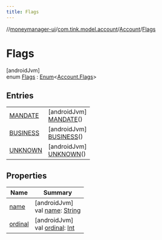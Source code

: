 ```yaml
---
title: Flags
---
```

//[moneymanager-ui](../../../../index.html)/[com.tink.model.account](../../index.html)/[Account](../index.html)/[Flags](index.html)



# Flags



[androidJvm]\
enum [Flags](index.html) : [Enum](https://kotlinlang.org/api/latest/jvm/stdlib/kotlin/-enum/index.html)&lt;[Account.Flags](index.html)&gt;



## Entries


| | |
|---|---|
| [MANDATE](-m-a-n-d-a-t-e/index.html) | [androidJvm]<br>[MANDATE](-m-a-n-d-a-t-e/index.html)() |
| [BUSINESS](-b-u-s-i-n-e-s-s/index.html) | [androidJvm]<br>[BUSINESS](-b-u-s-i-n-e-s-s/index.html)() |
| [UNKNOWN](-u-n-k-n-o-w-n/index.html) | [androidJvm]<br>[UNKNOWN](-u-n-k-n-o-w-n/index.html)() |


## Properties


| Name | Summary |
|---|---|
| [name](../../../com.tink.service.network/-sdk-client/-t-i-n-k_-l-i-n-k/index.html#-372974862%2FProperties%2F1000845458) | [androidJvm]<br>val [name](../../../com.tink.service.network/-sdk-client/-t-i-n-k_-l-i-n-k/index.html#-372974862%2FProperties%2F1000845458): [String](https://kotlinlang.org/api/latest/jvm/stdlib/kotlin/-string/index.html) |
| [ordinal](../../../com.tink.service.network/-sdk-client/-t-i-n-k_-l-i-n-k/index.html#-739389684%2FProperties%2F1000845458) | [androidJvm]<br>val [ordinal](../../../com.tink.service.network/-sdk-client/-t-i-n-k_-l-i-n-k/index.html#-739389684%2FProperties%2F1000845458): [Int](https://kotlinlang.org/api/latest/jvm/stdlib/kotlin/-int/index.html) |

